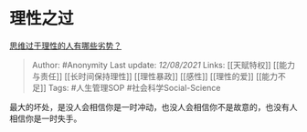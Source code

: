 # 理性之过
[思维过于理性的人有哪些劣势？](https://www.zhihu.com/question/20274183/answer/496743761)

> Author: #Anonymity 
Last update: *12/08/2021* 
Links: [[天赋特权]] [[能力与责任]] [[长时间保持理性]] [[理性暴政]] [[感性]] [[理性的爱]] [[能力不足]]
Tags:  #人生管理SOP #社会科学Social-Science 


最大的坏处，是没人会相信你是一时冲动，也没人会相信你不是故意的，也没有人相信你是一时失手。

